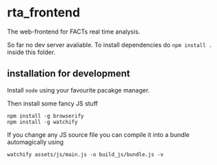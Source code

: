 # rta_frontend
The web-frontend for FACTs real time analysis.

So far no dev server avaliable. To install dependencies do `npm install .` inside this folder.

## installation for development

Install `node` using your favourite pacakge manager.

Then install some fancy JS stuff

```
npm install -g browserify
npm install -g watchify
```

If you change any JS source file you can compile it into a bundle automagically using 

```
watchify assets/js/main.js -o build_js/bundle.js -v
```
